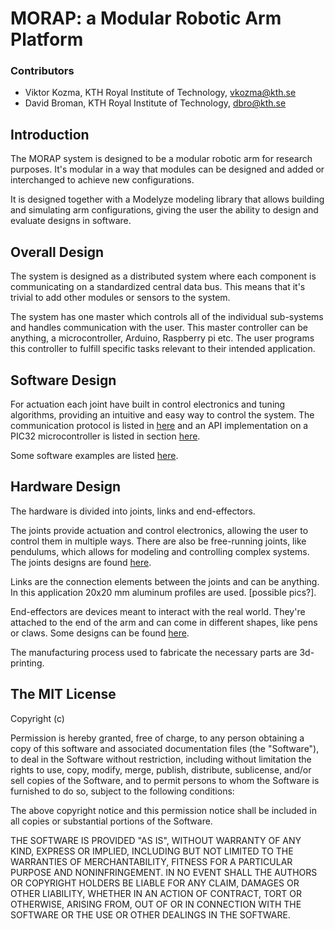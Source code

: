 # MORAP: a Modular Robotic Arm Platform

### Contributors
* Viktor Kozma, KTH Royal Institute of Technology, vkozma@kth.se
* David Broman, KTH Royal Institute of Technology, dbro@kth.se

## Introduction
The MORAP system is designed to be a modular robotic arm for research purposes. It's modular in a way that modules can be designed and added or interchanged to achieve new configurations.

It is designed together with a Modelyze modeling library that allows building and simulating arm configurations, giving the user the ability to design and evaluate designs in software.

## Overall Design
The system is designed as a distributed system where each component is communicating on a standardized central data bus. This means that it's trivial to add other modules or sensors to the system.

The system has one master which controls all of the individual sub-systems and handles communication with the user. This master controller can be anything, a microcontroller, Arduino, Raspberry pi etc. The user programs this controller to fulfill specific tasks relevant to their intended application.

## Software Design
For actuation each joint have built in control electronics and tuning algorithms, providing an intuitive and easy way to control the system. The communication protocol is listed in [here](./api/) and an API implementation on a PIC32 microcontroller is listed in section [here](./api/pic32/).

Some software examples are listed [here](./applications).

## Hardware Design
The hardware is divided into joints, links and end-effectors. 

The joints provide actuation and control electronics, allowing the user to control them in multiple ways. There are also be free-running joints, like pendulums, which allows for modeling and controlling complex systems. The joints designs are found [here](./joints).

Links are the connection elements between the joints and can be anything. In this application 20x20 mm aluminum profiles are used. [possible pics?].

End-effectors are devices meant to interact with the real world. They're attached to the end of the arm and can come in different shapes, like pens or claws. Some designs can be found [here](./end-effectors).

The manufacturing process used to fabricate the necessary parts are 3d-printing.

## The MIT License
Copyright (c) <year> <copyright holders>

Permission is hereby granted, free of charge, to any person obtaining
a copy of this software and associated documentation files (the
"Software"), to deal in the Software without restriction, including
without limitation the rights to use, copy, modify, merge, publish,
distribute, sublicense, and/or sell copies of the Software, and to
permit persons to whom the Software is furnished to do so, subject to
the following conditions:

The above copyright notice and this permission notice shall be
included in all copies or substantial portions of the Software.

THE SOFTWARE IS PROVIDED "AS IS", WITHOUT WARRANTY OF ANY KIND,
EXPRESS OR IMPLIED, INCLUDING BUT NOT LIMITED TO THE WARRANTIES OF
MERCHANTABILITY, FITNESS FOR A PARTICULAR PURPOSE AND
NONINFRINGEMENT. IN NO EVENT SHALL THE AUTHORS OR COPYRIGHT HOLDERS BE
LIABLE FOR ANY CLAIM, DAMAGES OR OTHER LIABILITY, WHETHER IN AN ACTION
OF CONTRACT, TORT OR OTHERWISE, ARISING FROM, OUT OF OR IN CONNECTION
WITH THE SOFTWARE OR THE USE OR OTHER DEALINGS IN THE SOFTWARE.